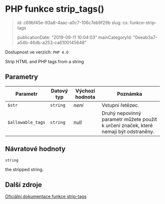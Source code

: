 PHP funkce strip_tags()
=======================

> id: c69bf45e-93a8-4aac-a0c7-106c7eb9f29b
> slug:
> 	cs: funkce-strip-tags
>
> publicationDate: "2019-09-11 10:04:03"
> mainCategoryId: "0eeab3a7-a54b-46db-a253-ca6100145648"

Dostupnost ve verzích: `PHP 4.0`

Strip HTML and PHP tags from a string


Parametry
--------------

| Parametr | Datový typ | Výchozí hodnota | Poznámka |
|-----|-----|-----|-----|
| `$str` | `string` | *není* | Vstupní řetězec. |
| `$allowable_tags` | `string` | null | Druhý nepovinný parametr můžete použít k určení značek, které nemají být odstraněny. |


Návratové hodnoty
----------------

`string`

the stripped string.

Další zdroje
------------

[Oficiální dokumentace funkce strip-tags](https://www.php.net/manual/en/function.strip-tags.php)
